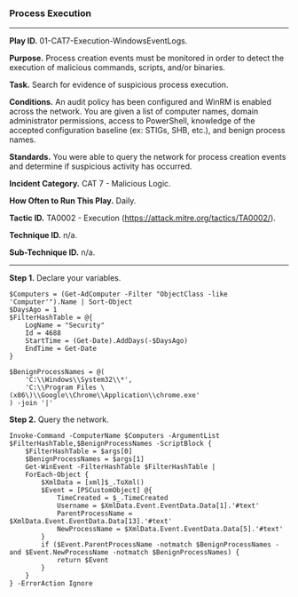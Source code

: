 ### Process Execution

---

**Play ID.** 01-CAT7-Execution-WindowsEventLogs.

**Purpose.** Process creation events must be monitored in order to detect the execution of malicious commands, scripts, and/or binaries. 

**Task.** Search for evidence of suspicious process execution.

**Conditions.** An audit policy has been configured and WinRM is enabled across the network. You are given a list of computer names, domain administrator permissions, access to PowerShell, knowledge of the accepted configuration baseline (ex: STIGs, SHB, etc.), and benign process names.

**Standards.** You were able to query the network for process creation events and determine if suspicious activity has occurred. 

**Incident Category.** CAT 7 - Malicious Logic.

**How Often to Run This Play.** Daily. 

**Tactic ID.** TA0002 - Execution (https://attack.mitre.org/tactics/TA0002/).

**Technique ID.** n/a.

**Sub-Technique ID.** n/a.

---

**Step 1.** Declare your variables.
```pwsh
$Computers = (Get-AdComputer -Filter "ObjectClass -like 'Computer'").Name | Sort-Object
$DaysAgo = 1
$FilterHashTable = @{
    LogName = "Security"
    Id = 4688
    StartTime = (Get-Date).AddDays(-$DaysAgo)
    EndTime = Get-Date
}

$BenignProcessNames = @(
    'C:\\Windows\\System32\\*',
    'C:\\Program Files \(x86\)\\Google\\Chrome\\Application\\chrome.exe'
) -join '|'
```

**Step 2.** Query the network.
```pwsh
Invoke-Command -ComputerName $Computers -ArgumentList $FilterHashTable,$BenignProcessNames -ScriptBlock {
    $FilterHashTable = $args[0]
    $BenignProcessNames = $args[1]
    Get-WinEvent -FilterHashTable $FilterHashTable |
    ForEach-Object {
        $XmlData = [xml]$_.ToXml()
        $Event = [PSCustomObject] @{
            TimeCreated = $_.TimeCreated
            Username = $XmlData.Event.EventData.Data[1].'#text'
            ParentProcessName = $XmlData.Event.EventData.Data[13].'#text'
            NewProcessName = $XmlData.Event.EventData.Data[5].'#text'
        }
        if ($Event.ParentProcessName -notmatch $BenignProcessNames -and $Event.NewProcessName -notmatch $BenignProcessNames) { 
            return $Event
        }
    }
} -ErrorAction Ignore
```
